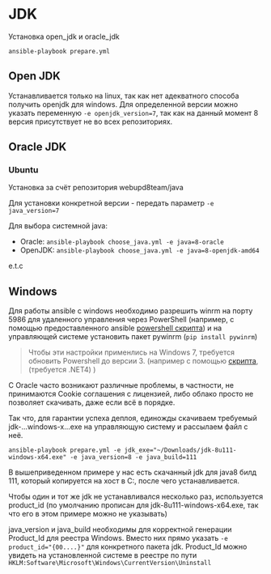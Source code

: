 # JDK

Установка open_jdk и oracle_jdk

    ansible-playbook prepare.yml

## Open JDK

Устанавливается только на linux, так как нет адекватного способа получить openjdk для windows.
Для определенной версии можно указать переменную `-e openjdk_version=7`, так как на данный момент 8 версия присутствует не во всех репозиториях.

## Oracle JDK

### Ubuntu

Установка за счёт репозитория webupd8team/java

Для установки конкретной версии - передать параметр `-e java_version=7`

Для выбора системной java:

+ Oracle: `ansible-playbook choose_java.yml -e java=8-oracle`
+ OpenJDK: `ansible-playbook choose_java.yml -e java=8-openjdk-amd64`

e.t.c

## Windows

Для работы ansible с windows необходимо разрешить winrm на порту 5986 для удаленного управления через PowerShell (например, с помощью предоставленного ansible [powershell скрипта](https://github.com/ansible/ansible/blob/devel/examples/scripts/ConfigureRemotingForAnsible.ps1)) и на управляющей системе установить пакет pywinrm (`pip install pywinrm`)

> Чтобы эти настройки применлись на Windows 7, требуется обновить Powershell до версии 3. (например с помощью [скрипта](https://github.com/ansible/ansible/blob/devel/examples/scripts/upgrade_to_ps3.ps1), (требуется .NET4) )

С Oracle часто возникают различные проблемы, в частности, не принимаются Cookie соглашения с лицензией, либо облако просто не позволяет скачивать, даже если всё в порядке.

Так что, для гарантии успеха деплоя, единожды скачиваем требуемый jdk-...windows-x...exe на управляющую систему и рассылаем файл с неё.

    ansible-playbook prepare.yml -e jdk_exe="~/Downloads/jdk-8u111-windows-x64.exe" -e java_version=8 -e java_build=111

В вышеприведенном примере у нас есть скачанный jdk для java8 билд 111, который копируется на хост в C:\, после чего устанавливается.

Чтобы один и тот же jdk не устанавливался несколько раз, используется product_id (по умолчанию прописан для jdk-8u111-windows-x64.exe, так что его в этом примере можно не указывать)

java_version и java_build необходимы для корректной генерации Product_Id для реестра Windows. Вместо них прямо указать `-e product_id="{00....}"` для конкретного пакета jdk.
Product_Id можно увидеть на установленной системе в реестре по пути `HKLM:Software\Microsoft\Windows\CurrentVersion\Uninstall`
